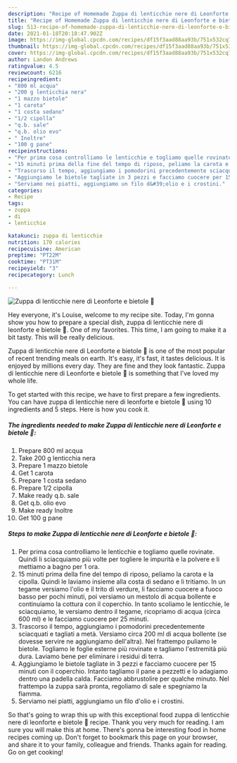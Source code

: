 ```yaml
---
description: "Recipe of Homemade Zuppa di lenticchie nere di Leonforte e bietole 🌷"
title: "Recipe of Homemade Zuppa di lenticchie nere di Leonforte e bietole 🌷"
slug: 513-recipe-of-homemade-zuppa-di-lenticchie-nere-di-leonforte-e-bietole
date: 2021-01-18T20:18:47.902Z
image: https://img-global.cpcdn.com/recipes/df15f3aad88aa93b/751x532cq70/zuppa-di-lenticchie-nere-di-leonforte-e-bietole-🌷-recipe-main-photo.jpg
thumbnail: https://img-global.cpcdn.com/recipes/df15f3aad88aa93b/751x532cq70/zuppa-di-lenticchie-nere-di-leonforte-e-bietole-🌷-recipe-main-photo.jpg
cover: https://img-global.cpcdn.com/recipes/df15f3aad88aa93b/751x532cq70/zuppa-di-lenticchie-nere-di-leonforte-e-bietole-🌷-recipe-main-photo.jpg
author: Landon Andrews
ratingvalue: 4.5
reviewcount: 6216
recipeingredient:
- "800 ml acqua"
- "200 g lenticchia nera"
- "1 mazzo bietole"
- "1 carota"
- "1 costa sedano"
- "1/2 cipolla"
- "q.b. sale"
- "q.b. olio evo"
- " Inoltre"
- "100 g pane"
recipeinstructions:
- "Per prima cosa controlliamo le lenticchie e togliamo quelle rovinate. Quindi li sciacquiamo più volte per togliere le impurità e la polvere e li mettiamo a bagno per 1 ora."
- "15 minuti prima della fine del tempo di riposo, peliamo la carota e la cipolla. Quindi le laviamo insieme alla costa di sedano e li tritiamo. In un tegame versiamo l&#39;olio e il trito di verdure, li facciamo cuocere a fuoco basso per pochi minuti, poi versiamo un mestolo di acqua bollente e continuiamo la cottura con il coperchio. In tanto scoliamo le lenticchie, le sciacquiamo, le versiamo dentro il tegame, ricopriamo di acqua (circa 600 ml) e le facciamo cuocere per 25 minuti."
- "Trascorso il tempo, aggiungiamo i pomodorini precedentemente sciacquati e tagliati a metà. Versiamo circa 200 ml di acqua bollente (se dovesse servire ne aggiungiamo dell&#39;altra). Nel frattempo puliamo le bietole. Togliamo le foglie esterne più rovinate e tagliamo l&#39;estremità più dura. Laviamo bene per eliminare i residui di terra."
- "Aggiungiamo le bietole tagliate in 3 pezzi e facciamo cuocere per 15 minuti con il coperchio. Intanto tagliamo il pane a pezzetti e lo adagiamo dentro una padella calda. Facciamo abbrustolire per qualche minuto. Nel frattempo la zuppa sarà pronta, regoliamo di sale e spegniamo la fiamma."
- "Serviamo nei piatti, aggiungiamo un filo d&#39;olio e i crostini."
categories:
- Recipe
tags:
- zuppa
- di
- lenticchie

katakunci: zuppa di lenticchie 
nutrition: 170 calories
recipecuisine: American
preptime: "PT22M"
cooktime: "PT31M"
recipeyield: "3"
recipecategory: Lunch

---
```



![Zuppa di lenticchie nere di Leonforte e bietole 🌷](https://img-global.cpcdn.com/recipes/df15f3aad88aa93b/751x532cq70/zuppa-di-lenticchie-nere-di-leonforte-e-bietole-🌷-recipe-main-photo.jpg)

Hey everyone, it's Louise, welcome to my recipe site. Today, I'm gonna show you how to prepare a special dish, zuppa di lenticchie nere di leonforte e bietole 🌷. One of my favorites. This time, I am going to make it a bit tasty. This will be really delicious.

Zuppa di lenticchie nere di Leonforte e bietole 🌷 is one of the most popular of recent trending meals on earth. It's easy, it's fast, it tastes delicious. It is enjoyed by millions every day. They are fine and they look fantastic. Zuppa di lenticchie nere di Leonforte e bietole 🌷 is something that I've loved my whole life.




To get started with this recipe, we have to first prepare a few ingredients. You can have zuppa di lenticchie nere di leonforte e bietole 🌷 using 10 ingredients and 5 steps. Here is how you cook it.

<!--inarticleads1-->

##### The ingredients needed to make Zuppa di lenticchie nere di Leonforte e bietole 🌷:

1. Prepare 800 ml acqua
1. Take 200 g lenticchia nera
1. Prepare 1 mazzo bietole
1. Get 1 carota
1. Prepare 1 costa sedano
1. Prepare 1/2 cipolla
1. Make ready q.b. sale
1. Get q.b. olio evo
1. Make ready  Inoltre
1. Get 100 g pane




<!--inarticleads2-->

##### Steps to make Zuppa di lenticchie nere di Leonforte e bietole 🌷:

1. Per prima cosa controlliamo le lenticchie e togliamo quelle rovinate. Quindi li sciacquiamo più volte per togliere le impurità e la polvere e li mettiamo a bagno per 1 ora.
1. 15 minuti prima della fine del tempo di riposo, peliamo la carota e la cipolla. Quindi le laviamo insieme alla costa di sedano e li tritiamo. In un tegame versiamo l&#39;olio e il trito di verdure, li facciamo cuocere a fuoco basso per pochi minuti, poi versiamo un mestolo di acqua bollente e continuiamo la cottura con il coperchio. In tanto scoliamo le lenticchie, le sciacquiamo, le versiamo dentro il tegame, ricopriamo di acqua (circa 600 ml) e le facciamo cuocere per 25 minuti.
1. Trascorso il tempo, aggiungiamo i pomodorini precedentemente sciacquati e tagliati a metà. Versiamo circa 200 ml di acqua bollente (se dovesse servire ne aggiungiamo dell&#39;altra). Nel frattempo puliamo le bietole. Togliamo le foglie esterne più rovinate e tagliamo l&#39;estremità più dura. Laviamo bene per eliminare i residui di terra.
1. Aggiungiamo le bietole tagliate in 3 pezzi e facciamo cuocere per 15 minuti con il coperchio. Intanto tagliamo il pane a pezzetti e lo adagiamo dentro una padella calda. Facciamo abbrustolire per qualche minuto. Nel frattempo la zuppa sarà pronta, regoliamo di sale e spegniamo la fiamma.
1. Serviamo nei piatti, aggiungiamo un filo d&#39;olio e i crostini.




So that's going to wrap this up with this exceptional food zuppa di lenticchie nere di leonforte e bietole 🌷 recipe. Thank you very much for reading. I am sure you will make this at home. There's gonna be interesting food in home recipes coming up. Don't forget to bookmark this page on your browser, and share it to your family, colleague and friends. Thanks again for reading. Go on get cooking!

